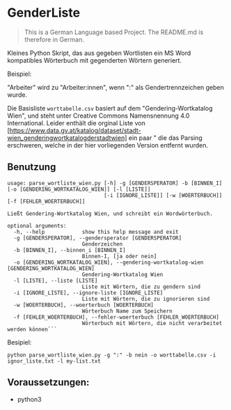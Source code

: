 # GenderListe

> This is a German Language based Project. The README.md is therefore in German.

Kleines Python Skript, das aus gegeben Wortlisten ein MS Word kompatibles Wörterbuch mit gegenderten Wörtern generiert.

Beispiel:

"Arbeiter" wird zu "Arbeiter:innen", wenn ":" als Gendertrennzeichen geben wurde.

Die Basisliste `worttabelle.csv` basiert auf dem "Gendering-Wortkatalog Wien", und steht unter Creative Commons Namensnennung 4.0 International.
Leider enthält die orginal Liste von [https://www.data.gv.at/katalog/dataset/stadt-wien_genderingwortkatalogderstadtwien] ein paar " die das Parsing erschweren, welche in der hier vorliegenden Version entfernt wurden.

## Benutzung

```
usage: parse_wortliste_wien.py [-h] -g [GENDERSPERATOR] -b [BINNEN_I] [-o [GENDERING_WORTKATALOG_WIEN]] [-l [LISTE]]
                               [-i [IGNORE_LISTE]] [-w [WOERTERBUCH]] [-f [FEHLER_WOERTERBUCH]]

Ließt Gendering-Wortkatalog Wien, und schreibt ein Wordwörterbuch.

optional arguments:
  -h, --help            show this help message and exit
  -g [GENDERSPERATOR], --gendersperator [GENDERSPERATOR]
                        Genderzeichen
  -b [BINNEN_I], --binnen_i [BINNEN_I]
                        Binnen-I, [ja oder nein]
  -o [GENDERING_WORTKATALOG_WIEN], --gendering-wortkatalog-wien [GENDERING_WORTKATALOG_WIEN]
                        Gendering-Wortkatalog Wien
  -l [LISTE], --liste [LISTE]
                        Liste mit Wörtern, die zu gendern sind
  -i [IGNORE_LISTE], --ignore-liste [IGNORE_LISTE]
                        Liste mit Wörtern, die zu ignorieren sind
  -w [WOERTERBUCH], --woerterbuch [WOERTERBUCH]
                        Wörterbuch Name zum Speichern
  -f [FEHLER_WOERTERBUCH], --fehler-woerterbuch [FEHLER_WOERTERBUCH]
                        Wörterbuch mit Wörtern, die nicht verarbeitet werden können```
```

Besipiel:

```
python parse_wortliste_wien.py -g ":" -b nein -o worttabelle.csv -i ignor_liste.txt -l my-list.txt
```

## Voraussetzungen:

* python3